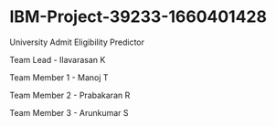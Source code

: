 # IBM-Project-39233-1660401428
University Admit Eligibility Predictor

Team Lead - Ilavarasan K

Team Member 1 - Manoj T

Team Member 2 - Prabakaran R

Team Member 3 - Arunkumar S
